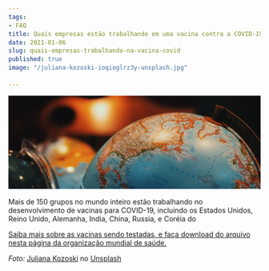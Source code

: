 ```yaml
---
tags:
- FAQ
title: Quais empresas estão trabalhando em uma vacina contra a COVID-19?
date: 2021-01-06
slug: quais-empresas-trabalhando-na-vacina-covid
published: true
image: "/juliana-kozoski-ioqioglrz3y-unsplash.jpg"

---
```

![](/vaccine-world.jpg)

Mais de 150 grupos no mundo inteiro estão trabalhando no desenvolvimento de vacinas para COVID-19, incluindo os Estados Unidos, Reino Unido, Alemanha, India, China, Russia, e Coréia do 

[Saiba mais sobre as vacinas sendo testadas, e faça download do arquivo nesta página da organização mundial de saúde.](https://www.who.int/publications/m/item/draft-landscape-of-covid-19-candidate-vaccines "Desenvolvimento das vacinas para COVID-19")

_Foto:_ [Juliana Kozoski](https://unsplash.com/@jkozoski?utm_source=unsplash&utm_medium=referral&utm_content=creditCopyText) no [Unsplash](https://unsplash.com/s/photos/world?utm_source=unsplash&utm_medium=referral&utm_content=creditCopyText)